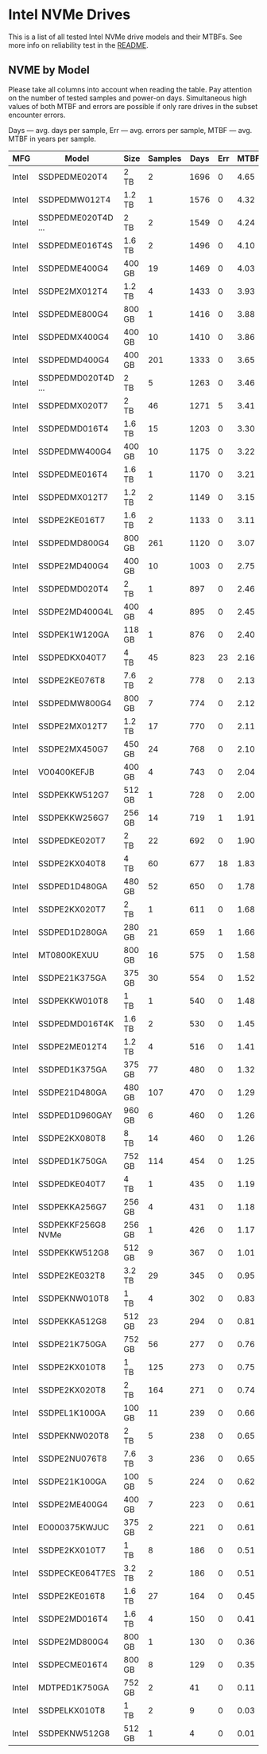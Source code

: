 Intel NVMe Drives
=================

This is a list of all tested Intel NVMe drive models and their MTBFs. See more
info on reliability test in the [README](https://github.com/linuxhw/EnterpriseDrive).

NVME by Model
------------

Please take all columns into account when reading the table. Pay attention on the
number of tested samples and power-on days. Simultaneous high values of both MTBF
and errors are possible if only rare drives in the subset encounter errors.

Days — avg. days per sample,
Err  — avg. errors per sample,
MTBF — avg. MTBF in years per sample.

| MFG       | Model              | Size   | Samples | Days  | Err   | MTBF   |
|-----------|--------------------|--------|---------|-------|-------|--------|
| Intel     | SSDPEDME020T4      | 2 TB   | 2       | 1696  | 0     | 4.65   |
| Intel     | SSDPEDMW012T4      | 1.2 TB | 1       | 1576  | 0     | 4.32   |
| Intel     | SSDPEDME020T4D ... | 2 TB   | 2       | 1549  | 0     | 4.24   |
| Intel     | SSDPEDME016T4S     | 1.6 TB | 2       | 1496  | 0     | 4.10   |
| Intel     | SSDPEDME400G4      | 400 GB | 19      | 1469  | 0     | 4.03   |
| Intel     | SSDPE2MX012T4      | 1.2 TB | 4       | 1433  | 0     | 3.93   |
| Intel     | SSDPEDME800G4      | 800 GB | 1       | 1416  | 0     | 3.88   |
| Intel     | SSDPEDMX400G4      | 400 GB | 10      | 1410  | 0     | 3.86   |
| Intel     | SSDPEDMD400G4      | 400 GB | 201     | 1333  | 0     | 3.65   |
| Intel     | SSDPEDMD020T4D ... | 2 TB   | 5       | 1263  | 0     | 3.46   |
| Intel     | SSDPEDMX020T7      | 2 TB   | 46      | 1271  | 5     | 3.41   |
| Intel     | SSDPEDMD016T4      | 1.6 TB | 15      | 1203  | 0     | 3.30   |
| Intel     | SSDPEDMW400G4      | 400 GB | 10      | 1175  | 0     | 3.22   |
| Intel     | SSDPEDME016T4      | 1.6 TB | 1       | 1170  | 0     | 3.21   |
| Intel     | SSDPEDMX012T7      | 1.2 TB | 2       | 1149  | 0     | 3.15   |
| Intel     | SSDPE2KE016T7      | 1.6 TB | 2       | 1133  | 0     | 3.11   |
| Intel     | SSDPEDMD800G4      | 800 GB | 261     | 1120  | 0     | 3.07   |
| Intel     | SSDPE2MD400G4      | 400 GB | 10      | 1003  | 0     | 2.75   |
| Intel     | SSDPEDMD020T4      | 2 TB   | 1       | 897   | 0     | 2.46   |
| Intel     | SSDPE2MD400G4L     | 400 GB | 4       | 895   | 0     | 2.45   |
| Intel     | SSDPEK1W120GA      | 118 GB | 1       | 876   | 0     | 2.40   |
| Intel     | SSDPEDKX040T7      | 4 TB   | 45      | 823   | 23    | 2.16   |
| Intel     | SSDPE2KE076T8      | 7.6 TB | 2       | 778   | 0     | 2.13   |
| Intel     | SSDPEDMW800G4      | 800 GB | 7       | 774   | 0     | 2.12   |
| Intel     | SSDPE2MX012T7      | 1.2 TB | 17      | 770   | 0     | 2.11   |
| Intel     | SSDPE2MX450G7      | 450 GB | 24      | 768   | 0     | 2.10   |
| Intel     | VO0400KEFJB        | 400 GB | 4       | 743   | 0     | 2.04   |
| Intel     | SSDPEKKW512G7      | 512 GB | 1       | 728   | 0     | 2.00   |
| Intel     | SSDPEKKW256G7      | 256 GB | 14      | 719   | 1     | 1.91   |
| Intel     | SSDPEDKE020T7      | 2 TB   | 22      | 692   | 0     | 1.90   |
| Intel     | SSDPE2KX040T8      | 4 TB   | 60      | 677   | 18    | 1.83   |
| Intel     | SSDPED1D480GA      | 480 GB | 52      | 650   | 0     | 1.78   |
| Intel     | SSDPE2KX020T7      | 2 TB   | 1       | 611   | 0     | 1.68   |
| Intel     | SSDPED1D280GA      | 280 GB | 21      | 659   | 1     | 1.66   |
| Intel     | MT0800KEXUU        | 800 GB | 16      | 575   | 0     | 1.58   |
| Intel     | SSDPE21K375GA      | 375 GB | 30      | 554   | 0     | 1.52   |
| Intel     | SSDPEKKW010T8      | 1 TB   | 1       | 540   | 0     | 1.48   |
| Intel     | SSDPEDMD016T4K     | 1.6 TB | 2       | 530   | 0     | 1.45   |
| Intel     | SSDPE2ME012T4      | 1.2 TB | 4       | 516   | 0     | 1.41   |
| Intel     | SSDPED1K375GA      | 375 GB | 77      | 480   | 0     | 1.32   |
| Intel     | SSDPE21D480GA      | 480 GB | 107     | 470   | 0     | 1.29   |
| Intel     | SSDPED1D960GAY     | 960 GB | 6       | 460   | 0     | 1.26   |
| Intel     | SSDPE2KX080T8      | 8 TB   | 14      | 460   | 0     | 1.26   |
| Intel     | SSDPED1K750GA      | 752 GB | 114     | 454   | 0     | 1.25   |
| Intel     | SSDPEDKE040T7      | 4 TB   | 1       | 435   | 0     | 1.19   |
| Intel     | SSDPEKKA256G7      | 256 GB | 4       | 431   | 0     | 1.18   |
| Intel     | SSDPEKKF256G8 NVMe | 256 GB | 1       | 426   | 0     | 1.17   |
| Intel     | SSDPEKKW512G8      | 512 GB | 9       | 367   | 0     | 1.01   |
| Intel     | SSDPE2KE032T8      | 3.2 TB | 29      | 345   | 0     | 0.95   |
| Intel     | SSDPEKNW010T8      | 1 TB   | 4       | 302   | 0     | 0.83   |
| Intel     | SSDPEKKA512G8      | 512 GB | 23      | 294   | 0     | 0.81   |
| Intel     | SSDPE21K750GA      | 752 GB | 56      | 277   | 0     | 0.76   |
| Intel     | SSDPE2KX010T8      | 1 TB   | 125     | 273   | 0     | 0.75   |
| Intel     | SSDPE2KX020T8      | 2 TB   | 164     | 271   | 0     | 0.74   |
| Intel     | SSDPEL1K100GA      | 100 GB | 11      | 239   | 0     | 0.66   |
| Intel     | SSDPEKNW020T8      | 2 TB   | 5       | 238   | 0     | 0.65   |
| Intel     | SSDPE2NU076T8      | 7.6 TB | 3       | 236   | 0     | 0.65   |
| Intel     | SSDPE21K100GA      | 100 GB | 5       | 224   | 0     | 0.62   |
| Intel     | SSDPE2ME400G4      | 400 GB | 7       | 223   | 0     | 0.61   |
| Intel     | EO000375KWJUC      | 375 GB | 2       | 221   | 0     | 0.61   |
| Intel     | SSDPE2KX010T7      | 1 TB   | 8       | 186   | 0     | 0.51   |
| Intel     | SSDPECKE064T7ES    | 3.2 TB | 2       | 186   | 0     | 0.51   |
| Intel     | SSDPE2KE016T8      | 1.6 TB | 27      | 164   | 0     | 0.45   |
| Intel     | SSDPE2MD016T4      | 1.6 TB | 4       | 150   | 0     | 0.41   |
| Intel     | SSDPE2MD800G4      | 800 GB | 1       | 130   | 0     | 0.36   |
| Intel     | SSDPECME016T4      | 800 GB | 8       | 129   | 0     | 0.35   |
| Intel     | MDTPED1K750GA      | 752 GB | 2       | 41    | 0     | 0.11   |
| Intel     | SSDPELKX010T8      | 1 TB   | 2       | 9     | 0     | 0.03   |
| Intel     | SSDPEKNW512G8      | 512 GB | 1       | 4     | 0     | 0.01   |
